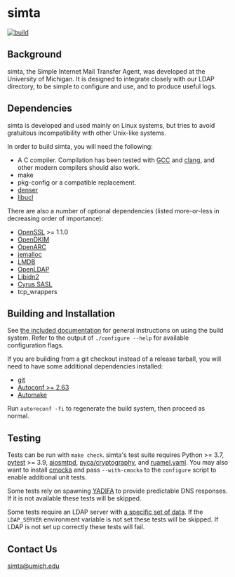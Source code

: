 simta
=====

[![build](https://github.com/simta/simta/actions/workflows/build.yml/badge.svg)](https://github.com/simta/simta/actions/workflows/build.yml)

Background
----------

simta, the Simple Internet Mail Transfer Agent, was developed at the
University of Michigan. It is designed to integrate closely with our
LDAP directory, to be simple to configure and use, and to produce
useful logs.

Dependencies
------------

simta is developed and used mainly on Linux systems, but tries to
avoid gratuitous incompatibility with other Unix-like systems.

In order to build simta, you will need the following:

* A C compiler. Compilation has been tested with [GCC](https://gcc.gnu.org/)
  and [clang](https://clang.llvm.org/), and other modern compilers should
  also work.
* make
* pkg-config or a compatible replacement.
* [denser](https://github.com/simta/denser)
* [libucl](https://github.com/vstakhov/libucl)

There are also a number of optional dependencies (listed more-or-less in
decreasing order of importance):

* [OpenSSL](https://openssl.org/) >= 1.1.0
* [OpenDKIM](http://www.opendkim.org/)
* [OpenARC](https://github.com/trusteddomainproject/OpenARC)
* [jemalloc](http://jemalloc.net/)
* [LMDB](https://symas.com/lightning-memory-mapped-database/)
* [OpenLDAP](https://www.openldap.org/)
* [Libidn2](https://gitlab.com/libidn/libidn2)
* [Cyrus SASL](https://www.cyrusimap.org/sasl/)
* tcp_wrappers


Building and Installation
-------------------------

See [the included documentation](INSTALL) for general instructions on
using the build system. Refer to the output of `./configure --help`
for available configuration flags.

If you are building from a git checkout instead of a release tarball,
you will need to have some additional dependencies installed:

* [git](https://git-scm.com/)
* [Autoconf >= 2.63](https://www.gnu.org/software/autoconf/)
* [Automake](https://www.gnu.org/software/automake/)

Run `autoreconf -fi` to regenerate the build system, then proceed as normal.


Testing
-------

Tests can be run with `make check`. simta's test suite
requires Python >= 3.7, [pytest](https://pytest.org) >=
3.9, [aiosmtpd](https://pypi.org/project/aiosmtpd/),
[pyca/cryptography](https://pypi.org/project/cryptography/), and
[ruamel.yaml](https://pypi.org/project/ruamel.yaml/). You
may also want to install [cmocka](https://cmocka.org/) and pass
`--with-cmocka` to the `configure` script to enable additional unit
tests.

Some tests rely on spawning [YADIFA](https://www.yadifa.eu/) to
provide predictable DNS responses. If it is not available these tests
will be skipped.

Some tests require an LDAP server with [a specific set of
data](test/ldap/README.md). If the `LDAP_SERVER` environment variable
is not set these tests will be skipped. If LDAP is not set up
correctly these tests will fail.


Contact Us
----------

<simta@umich.edu>
